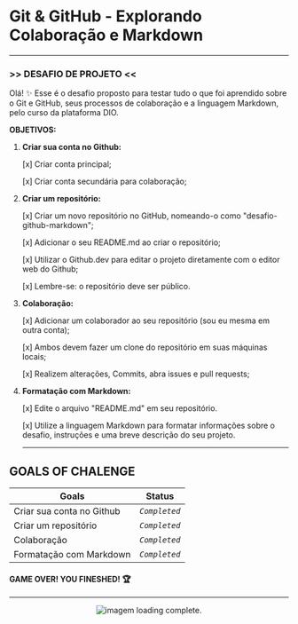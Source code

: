 # **Git & GitHub - Explorando Colaboração e Markdown**
--------------
### >> DESAFIO DE PROJETO <<


Olá! ✨ Esse é o desafio proposto para testar tudo o que foi aprendido sobre o Git e GitHub, seus processos de colaboração e a linguagem Markdown, pelo curso da plataforma DIO.

**OBJETIVOS:**

1. **Criar sua conta no Github:**

   [x] Criar conta principal;
   
   [x] Criar conta secundária para colaboração;
   

2. **Criar um repositório:**

   [x] Criar um novo repositório no GitHub, nomeando-o como "desafio-github-markdown";
   
   [x] Adicionar o seu README.md ao criar o repositório;
   
   [x] Utilizar o Github.dev para editar o projeto diretamente com o editor web do Github;
   
   [x] Lembre-se: o repositório deve ser público.
   

3. **Colaboração:**

   [x] Adicionar um colaborador ao seu repositório (sou eu mesma em outra conta);

   [x] Ambos devem fazer um clone do repositório em suas máquinas locais;

   [x] Realizem alterações, Commits, abra issues e pull requests;
   

4. **Formatação com Markdown:**

   [x] Edite o arquivo "README.md" em seu repositório.

   [x] Utilize a linguagem Markdown para formatar informações sobre o desafio, instruções e uma breve descrição do seu projeto.

   ---

  ## **GOALS OF CHALENGE** 
  
| Goals | Status |
| --- | --- |
| Criar sua conta no Github | *`Completed`* |
| Criar um repositório | *`Completed`* |
| Colaboração | *`Completed`* |
| Formatação com Markdown | *`Completed`* |
        

   

  #### **GAME OVER! YOU FINESHED!** 🏆
   --------

   <div align="center">

   ![imagem loading complete.](https://i.imgur.com/CxZXwor.gif)

   </div>

